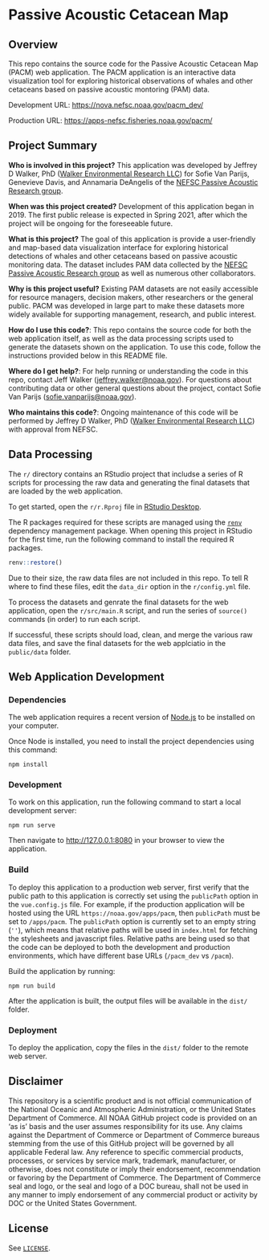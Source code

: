 Passive Acoustic Cetacean Map
=============================

## Overview

This repo contains the source code for the Passive Acoustic Cetacean Map (PACM) web application. The PACM application is an interactive data visualization tool for exploring historical observations of whales and other cetaceans based on passive acoustic montoring (PAM) data.

Development URL: https://nova.nefsc.noaa.gov/pacm_dev/

Production URL: https://apps-nefsc.fisheries.noaa.gov/pacm/

## Project Summary

**Who is involved in this project?** This application was developed by Jeffrey D Walker, PhD ([Walker Environmental Research LLC](https://walkerenvres.com)) for Sofie Van Parijs, Genevieve Davis, and Annamaria DeAngelis of the [NEFSC Passive Acoustic Research group](https://www.fisheries.noaa.gov/new-england-mid-atlantic/endangered-species-conservation/passive-acoustic-research-atlantic-ocean).

**When was this project created?** Development of this application began in 2019. The first public release is expected in Spring 2021, after which the project will be ongoing for the foreseeable future.

**What is this project?** The goal of this application is provide a user-friendly and map-based data visualization interface for exploring historical detections of whales and other cetaceans based on passive acoustic monitoring data. The dataset includes PAM data collected by the [NEFSC Passive Acoustic Research group](https://www.fisheries.noaa.gov/new-england-mid-atlantic/endangered-species-conservation/passive-acoustic-research-atlantic-ocean) as well as numerous other collaborators.

**Why is this project useful?** Existing PAM datasets are not easily accessible for resource managers, decision makers, other researchers or the general public. PACM was developed in large part to make these datasets more widely available for supporting management, research, and public interest.

**How do I use this code?**: This repo contains the source code for both the web application itself, as well as the data processing scripts used to generate the datasets shown on the application. To use this code, follow the instructions provided below in this README file.

**Where do I get help?**: For help running or understanding the code in this repo, contact Jeff Walker (jeffrey.walker@noaa.gov). For questions about contributing data or other general questions about the project, contact Sofie Van Parijs (sofie.vanparijs@noaa.gov).

**Who maintains this code?**: Ongoing maintenance of this code will be performed by Jeffrey D Walker, PhD ([Walker Environmental Research LLC](https://walkerenvres.com)) with approval from NEFSC.

## Data Processing

The `r/` directory contains an RStudio project that includse a series of R scripts for processing the raw data and generating the final datasets that are loaded by the web application.

To get started, open the `r/r.Rproj` file in [RStudio Desktop](https://rstudio.com/products/rstudio/).

The R packages required for these scripts are managed using the [`renv`](https://rstudio.github.io/renv/articles/renv.html) dependency management package. When opening this project in RStudio for the first time, run the following command to install the required R packages.

```r
renv::restore()
```

Due to their size, the raw data files are not included in this repo. To tell R where to find these files, edit the `data_dir` option in the `r/config.yml` file.

To process the datasets and genrate the final datasets for the web application, open the `r/src/main.R` script, and run the series of `source()` commands (in order) to run each script.

If successful, these scripts should load, clean, and merge the various raw data files, and save the final datasets for the web applciatio in the `public/data` folder.

## Web Application Development

### Dependencies

The web application requires a recent version of [Node.js](https://nodejs.org/en/) to be installed on your computer.

Once Node is installed, you need to install the project dependencies using this command:

```
npm install
```

### Development

To work on this application, run the following command to start a local development server:

```
npm run serve
```

Then navigate to http://127.0.0.1:8080 in your browser to view the application.

### Build

To deploy this application to a production web server, first verify that the public path to this application is correctly set using the `publicPath` option in the `vue.config.js` file. For example, if the production application will be hosted using the URL `https://noaa.gov/apps/pacm`, then `publicPath` must be set to `/apps/pacm`. The `publicPath` option is currently set to an empty string (`''`), which means that relative paths will be used in `index.html` for fetching the stylesheets and javascript files. Relative paths are being used so that the code can be deployed to both the development and production environments, which have different base URLs (`/pacm_dev` vs `/pacm`).

Build the application by running:

```
npm run build
```

After the application is built, the output files will be available in the `dist/` folder.

### Deployment

To deploy the application, copy the files in the `dist/` folder to the remote web server.

## Disclaimer

This repository is a scientific product and is not official communication of the National Oceanic and Atmospheric Administration, or the United States Department of Commerce. All NOAA GitHub project code is provided on an ‘as is’ basis and the user assumes responsibility for its use. Any claims against the Department of Commerce or Department of Commerce bureaus stemming from the use of this GitHub project will be governed by all applicable Federal law. Any reference to specific commercial products, processes, or services by service mark, trademark, manufacturer, or otherwise, does not constitute or imply their endorsement, recommendation or favoring by the Department of Commerce. The Department of Commerce seal and logo, or the seal and logo of a DOC bureau, shall not be used in any manner to imply endorsement of any commercial product or activity by DOC or the United States Government.

## License

See [`LICENSE`](LICENSE).